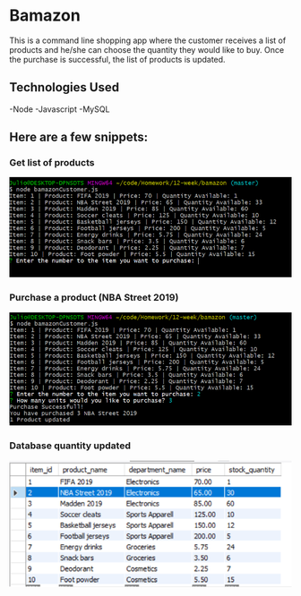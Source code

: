 # Bamazon
This is a command line shopping app where the customer receives a list of products and he/she can choose the quantity they would like to buy. Once the purchase is successful, the list of products is updated.

## Technologies Used
-Node
-Javascript
-MySQL

## Here are a few snippets:

### Get list of products

![](https://github.com/sulio2018/bamazon/blob/master/images/img1.PNG)

### Purchase a product (NBA Street 2019)

![](https://github.com/sulio2018/bamazon/blob/master/images/img2.PNG)

### Database quantity updated

![](https://github.com/sulio2018/bamazon/blob/master/images/img3.PNG)
